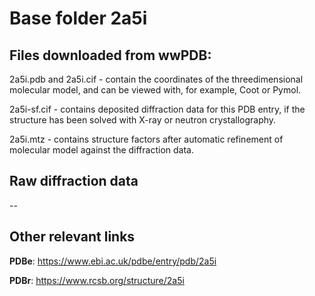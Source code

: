 # Base folder 2a5i

## Files downloaded from wwPDB:

2a5i.pdb and 2a5i.cif - contain the coordinates of the threedimensional molecular model, and can be viewed with, for example, Coot or Pymol.

2a5i-sf.cif - contains deposited diffraction data for this PDB entry, if the structure has been solved with X-ray or neutron crystallography.

2a5i.mtz - contains structure factors after automatic refinement of molecular model against the diffraction data.

## Raw diffraction data

--<br> 

## Other relevant links 
**PDBe**:  https://www.ebi.ac.uk/pdbe/entry/pdb/2a5i
 
**PDBr**: https://www.rcsb.org/structure/2a5i 
